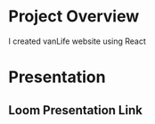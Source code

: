 # Project Overview
I created vanLife website using React

# Presentation

## Loom Presentation Link
<a href="https://www.loom.com/share/fd7eba7f96e348318cc50b1ef72ae8ee?sid=c04fd520-a81e-4de1-8d1c-bca6f0a187ee">

